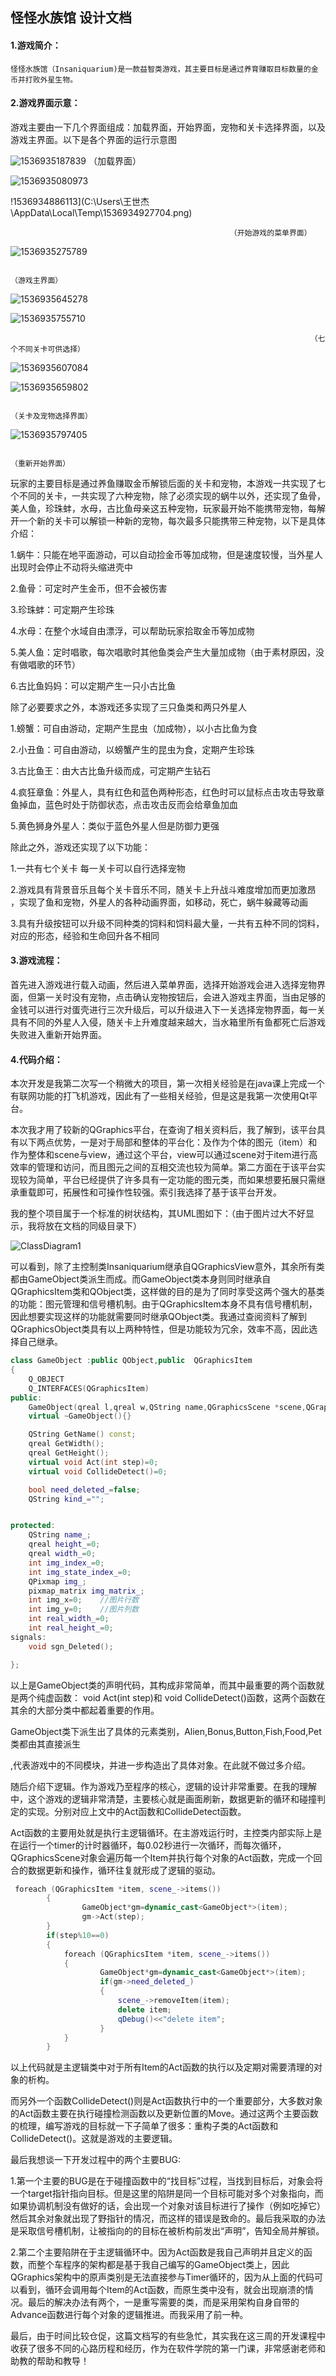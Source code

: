 ##                                  怪怪水族馆 设计文档

#### 1.游戏简介：

	怪怪水族馆（Insaniquarium)是一款益智类游戏，其主要目标是通过养育赚取目标数量的金币并打败外星生物。

#### 2.游戏界面示意：

 游戏主要由一下几个界面组成：加载界面，开始界面，宠物和关卡选择界面，以及游戏主界面。以下是各个界面的运行示意图



![1536935187839](C:\Users\王世杰\AppData\Local\Temp\1536935187839.png)  （加载界面）



![1536935080973](C:\Users\王世杰\AppData\Local\Temp\1536935080973.png)

!1536934886113](C:\Users\王世杰\AppData\Local\Temp\1536934927704.png)

                                                     （开始游戏的菜单界面）







![1536935275789](C:\Users\王世杰\AppData\Local\Temp\1536935275789.png)



                                                                               （游戏主界面）

![1536935645278](C:\Users\王世杰\AppData\Local\Temp\1536935645278.png)





![1536935755710](C:\Users\王世杰\AppData\Local\Temp\1536935755710.png)



                                                                       （七个不同关卡可供选择）

![1536935607084](C:\Users\王世杰\AppData\Local\Temp\1536935607084.png)



![1536935659802](C:\Users\王世杰\AppData\Local\Temp\1536935659802.png)

                                                                                  （关卡及宠物选择界面）



![1536935797405](C:\Users\王世杰\AppData\Local\Temp\1536935797405.png)

                                                                            （重新开始界面）



玩家的主要目标是通过养鱼赚取金币解锁后面的关卡和宠物，本游戏一共实现了七个不同的关卡，一共实现了六种宠物，除了必须实现的蜗牛以外，还实现了鱼骨，美人鱼，珍珠蚌，水母，古比鱼母亲这五种宠物，玩家最开始不能携带宠物，每解开一个新的关卡可以解锁一种新的宠物，每次最多只能携带三种宠物，以下是具体介绍：

1.蜗牛：只能在地平面游动，可以自动捡金币等加成物，但是速度较慢，当外星人出现时会停止不动将头缩进壳中

2.鱼骨：可定时产生金币，但不会被伤害

3.珍珠蚌：可定期产生珍珠

4.水母：在整个水域自由漂浮，可以帮助玩家拾取金币等加成物

5.美人鱼：定时唱歌，每次唱歌时其他鱼类会产生大量加成物（由于素材原因，没有做唱歌的环节）

6.古比鱼妈妈：可以定期产生一只小古比鱼



除了必要要求之外，本游戏还多实现了三只鱼类和两只外星人

1.螃蟹：可自由游动，定期产生昆虫（加成物），以小古比鱼为食

2.小丑鱼：可自由游动，以螃蟹产生的昆虫为食，定期产生珍珠

3.古比鱼王：由大古比鱼升级而成，可定期产生钻石

4.疯狂章鱼：外星人，具有红色和蓝色两种形态，红色时可以鼠标点击攻击导致章鱼掉血，蓝色时处于防御状态，点击攻击反而会给章鱼加血

5.黄色狮身外星人：类似于蓝色外星人但是防御力更强



除此之外，游戏还实现了以下功能：

1.一共有七个关卡 每一关卡可以自行选择宠物

2.游戏具有背景音乐且每个关卡音乐不同，随关卡上升战斗难度增加而更加激昂 ，实现了鱼和宠物，外星人的各种动画界面，如移动，死亡，蜗牛躲藏等动画

3.具有升级按钮可以升级不同种类的饲料和饲料最大量，一共有五种不同的饲料，对应的形态，经验和生命回升各不相同



#### 3.游戏流程：



首先进入游戏进行载入动画，然后进入菜单界面，选择开始游戏会进入选择宠物界面，但第一关时没有宠物，点击确认宠物按钮后，会进入游戏主界面，当由足够的金钱可以进行对蛋壳进行三次升级后，可以升级进入下一关选择宠物界面，每一关具有不同的外星人入侵，随关卡上升难度越来越大，当水箱里所有鱼都死亡后游戏失败进入重新开始界面。



#### 4.代码介绍：

本次开发是我第二次写一个稍微大的项目，第一次相关经验是在java课上完成一个有联网功能的打飞机游戏，因此有了一些相关经验，但是这是我第一次使用Qt平台。

本次我才用了较新的QGraphics平台，在查询了相关资料后，我了解到，该平台具有以下两点优势，一是对于局部和整体的平台化：及作为个体的图元（item）和作为整体和scene与view，通过这个平台，view可以通过scene对于item进行高效率的管理和访问，而且图元之间的互相交流也较为简单。第二方面在于该平台实现较为简单，平台已经提供了许多具有一定功能的图元类，而如果想要拓展只需继承重载即可，拓展性和可操作性较强。索引我选择了基于该平台开发。

我的整个项目属于一个标准的树状结构，其UML图如下：（由于图片过大不好显示，我将放在文档的同级目录下）







![ClassDiagram1](C:\Users\王世杰\Desktop\大作业\doc\ClassDiagram1.png)



可以看到，除了主控制类Insaniquarium继承自QGraphicsView意外，其余所有类都由GameObject类派生而成。而GameObject类本身则同时继承自QGraphicsItem类和QObject类，这样做的目的是为了同时享受这两个强大的基类的功能：图元管理和信号槽机制。由于QGraphicsItem本身不具有信号槽机制，因此想要实现这样的功能就需要同时继承QObject类。我通过查阅资料了解到QGraphicsObject类具有以上两种特性，但是功能较为冗余，效率不高，因此选择自己继承。

```c++
class GameObject :public QObject,public  QGraphicsItem
{
    Q_OBJECT
    Q_INTERFACES(QGraphicsItem)
public:
    GameObject(qreal l,qreal w,QString name,QGraphicsScene *scene,QGraphicsItem *parent=nullptr);
    virtual ~GameObject(){}

    QString GetName() const;
    qreal GetWidth();
    qreal GetHeight();
    virtual void Act(int step)=0;
    virtual void CollideDetect()=0;

    bool need_deleted_=false;
    QString kind_="";


protected:
    QString name_;
    qreal height_=0;
    qreal width_=0;
    int img_index_=0;
    int img_state_index_=0;
    QPixmap img_;
    pixmap_matrix img_matrix_;
    int img_x=0;    //图片行数
    int img_y=0;    //图片列数
    int real_width_=0;
    int real_height_=0;
signals:
    void sgn_Deleted();

};
```



以上是GameObject类的声明代码，其构成非常简单，而其中最重要的两个函数就是两个纯虚函数： void Act(int step)和 void CollideDetect()函数，这两个函数在其余的大部分类中都起着重要的作用。

GameObject类下派生出了具体的元素类别，Alien,Bonus,Button,Fish,Food,Pet类都由其直接派生

,代表游戏中的不同模块，并进一步构造出了具体对象。在此就不做过多介绍。

随后介绍下逻辑。作为游戏乃至程序的核心，逻辑的设计非常重要。在我的理解中，这个游戏的逻辑非常清楚，主要核心就是画面刷新，数据更新的循环和碰撞判定的实现。分别对应上文中的Act函数和CollideDetect函数。

Act函数的主要用处就是执行主逻辑循环。在主游戏运行时，主控类内部实际上是在运行一个timer的计时器循环，每0.02秒进行一次循环，而每次循环，QGraphicsScene对象会遍历每一个Item并执行每个对象的Act函数，完成一个回合的数据更新和操作，循环往复就形成了逻辑的驱动。

```c++
 foreach (QGraphicsItem *item, scene_->items())
        {
                GameObject*gm=dynamic_cast<GameObject*>(item);
                gm->Act(step);
        }
        if(step%10==0)
        {
            foreach (QGraphicsItem *item, scene_->items())
            {
                    GameObject*gm=dynamic_cast<GameObject*>(item);
                    if(gm->need_deleted_)
                    {
                        scene_->removeItem(item);
                        delete item;
                        qDebug()<<"delete item";
                    }
            }
        }
```

以上代码就是主逻辑类中对于所有Item的Act函数的执行以及定期对需要清理的对象的析构。

而另外一个函数CollideDetect()则是Act函数执行中的一个重要部分，大多数对象的Act函数主要在执行碰撞检测函数以及更新位置的Move。通过这两个主要函数的梳理，编写游戏的目标就一下子简单了很多：重构子类的Act函数和CollideDetect()。这就是游戏的主要逻辑。



最后我想谈一下开发过程中的两个主要BUG:

1.第一个主要的BUG是在于碰撞函数中的“找目标”过程，当找到目标后，对象会将一个target指针指向目标。但是这里的陷阱是同一个目标可能对多个对象指向，而如果协调机制没有做好的话，会出现一个对象对该目标进行了操作（例如吃掉它）然后其余对象就出现了野指针的情况，而这样的错误是致命的。最后我采取的办法是采取信号槽机制，让被指向的的目标在被析构前发出“声明”，告知全局并解锁。

2.第二个主要陷阱在于主逻辑循环中。因为Act函数是我自己声明并且定义的函数，而整个车程序的架构都是基于我自己编写的GameObject类上，因此QGraphics架构中的原声类别是无法直接参与Timer循环的，因为从上面的代码可以看到，循环会调用每个Item的Act函数，而原生类中没有，就会出现崩溃的情况。最后的解决办法有两个，一是重写需要的类，而是采用架构自身自带的Advance函数进行每个对象的逻辑推进。而我采用了前一种。



最后，由于时间比较仓促，这篇文档写的有些急忙，其实我在这三周的开发课程中收获了很多不同的心路历程和经历，作为在软件学院的第一门课，非常感谢老师和助教的帮助和教导！